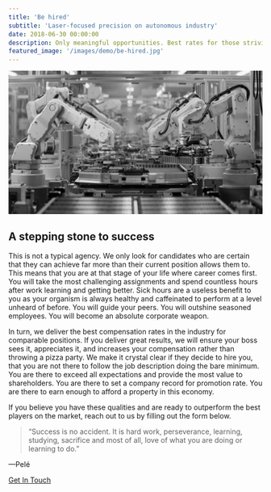 ```yaml
---
title: 'Be hired'
subtitle: 'Laser-focused precision on autonomous industry'
date: 2018-06-30 00:00:00
description: Only meaningful opportunities. Best rates for those striving for excellence.
featured_image: '/images/demo/be-hired.jpg'
---
```


![](/images/demo/be-hired-2.jpg)

## A stepping stone to success

This is not a typical agency. We only look for candidates who are certain that they can achieve far more than their current position allows them to. This means that you are at that stage of your life where career comes first. You will take the most challenging assignments and spend countless hours after work learning and getting better. Sick hours are a useless benefit to you as your organism is always healthy and caffeinated to perform at a level unheard of before. You will guide your peers. You will outshine seasoned employees. You will become an absolute corporate weapon.


In turn, we deliver the best compensation rates in the industry for comparable positions. If you deliver great results, we will ensure your boss sees it, appreciates it, and increases your compensation rather than throwing a pizza party. We make it crystal clear if they decide to hire you, that you are not there to follow the job description doing the bare minimum. You are there to exceed all expectations and provide the most value to shareholders. You are there to set a company record for promotion rate. You are there to earn enough to afford a property in this economy.


If you believe you have these qualities and are ready to outperform the best players on the market, reach out to us by filling out the form below. 


> “Success is no accident. It is hard work, perseverance, learning, studying, sacrifice and most of all, love of what you are doing or learning to do.”

—Pelé

<a href="https://autonomyheroes.com/be_hired" class="button button--large">Get In Touch</a>
